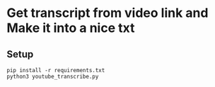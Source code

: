 # Get transcript from video link and Make it into a nice txt


## Setup
```
pip install -r requirements.txt
python3 youtube_transcribe.py

```
